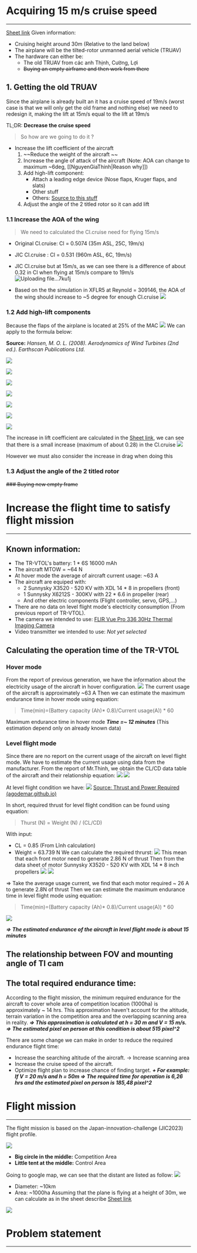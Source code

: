 # Acquiring 15 m/s cruise speed
---
[Sheet link](https://docs.google.com/spreadsheets/d/1Ys8nD785RTRev7et7yYlS1L4-2iYJHopqZFAbuxZgvw/edit?usp=sharing)
Given information: 
- Cruising height around 30m (Relative to the land below)
- The airplane will be the tilted-rotor unmanned aerial vehicle (TRUAV)
- The hardware can either be:
	- The old TRUAV from các anh Thịnh, Cường, Lợi 
	- ~~Buying an empty airframe and then work from there~~
## 1. Getting the old TRUAV
Since the airplane is already built an it has a cruise speed of 19m/s (worst case is that we will only get the old frame and nothing else) we need to redesign it, making the lift at 15m/s equal to the lift at 19m/s

TL;DR: **Decrease the cruise speed** 

> So how are we going to do it ? 
- Increase the lift coefficient of the aircraft
	1. ~~Reduce the weight of the aircraft ~~
	2. Increase the angle of attack of the aircraft (Note: AOA can change to maximum ~6deg, [[NguyenGiaThinh|Reason why]])
	3. Add high-lift component:
		- Attach a leading edge device (Nose flaps, Kruger flaps, and slats)
		- Other stuff
		- Others: [Source to this stuff](https://www.ae.utexas.edu/courses/ase463q/design_pages/summer02/activewing/page009.html)
	4. Adjust the angle of the 2 titled rotor so it can add lift
### 1.1 Increase the AOA of the wing
>We need to calculated the Cl.cruise need for flying 15m/s
- Original Cl.cruise: Cl = 0.5074 (35m ASL, 25C, 19m/s)
- JIC Cl.cruise : Cl = 0.531 (960m ASL, 6C, 19m/s)
- JIC Cl.cruise but at 15m/s, as we can see there is a difference of about 0.32 in Cl when flying at 15m/s compare to 19m/s
![Uploading file...7ku1j]()


- Based on the the simulation in XFLR5 at Reynold = 309146, the AOA of the wing should increase to ~5 degree for enough Cl.cruise
![](https://i.imgur.com/4gHTYWA.png)

### 1.2 Add high-lift components

Because the flaps of the airplane is located at 25% of the MAC
![](https://i.imgur.com/GOHMB1p.png)
We can apply to the formula below:

**Source:** *Hansen, M. O. L. (2008). Aerodynamics of Wind Turbines (2nd ed.). Earthscan Publications Ltd.*

![](https://i.imgur.com/eSqyVfN.png)

![](https://i.imgur.com/MFwnZF9.png)

![](https://i.imgur.com/LbsEZA3.png)

![](https://i.imgur.com/YoHVBQw.png)

![](https://i.imgur.com/Dec6g9A.png)

![](https://i.imgur.com/PRmMttS.png)

![](https://i.imgur.com/2IP8Wqx.png)

The increase in lift coefficient are calculated in the [Sheet link](https://docs.google.com/spreadsheets/d/1Ys8nD785RTRev7et7yYlS1L4-2iYJHopqZFAbuxZgvw/edit?usp=sharing), we can see that there is a small increase (maximum of about 0.28) in the Cl.cruise
![](https://i.imgur.com/vpg41Ui.png)

However we must also consider the increase in drag when doing this
### 1.3 Adjust the angle of the 2 titled rotor


~~### Buying new empty frame~~

# Increase the flight time to satisfy flight mission
---
## Known information: 
* The TR-VTOL's battery: 1 * 6S 16000 mAh
* The aircraft MTOW = ~64 N
* At hover mode the average of aircraft current usage: ~63 A 
* The aircraft are equiped with: 
	* 2 Sunnysky X3520 - 520 KV with XDL 14 * 8 in propellers (front)
	* 1 Sunnysky X6212S - 300KV with 22 * 6.6 in propeller (rear)
	*  And other electric components (Flight controller, servo, GPS,...)
* There are no data on level flight mode's electricity consumption (From previous report of TR-VTOL).
* The camera we intended to use: [FLIR Vue Pro 336 30Hz Thermal Imaging Camera](https://www.tester.co.uk/flir-vue-pro-336-30hz-thermal-imaging-camera-choice-of-lens)
* Video transmitter we intended to use: *Not yet selected*
## Calculating the operation time of the TR-VTOL
### Hover mode
From the report of previous generation, we have the information about the electricity usage of the aircraft in hover configuration.
![](https://i.imgur.com/JfLilUl.png)
The current usage of the aircraft is approximately ~63 A
Then we can estimate the maximum endurance time in hover mode using equation:
>Time(min)=(Battery capacity (Ah)* 0.8)/Current usage(A)) * 60

Maximum endurance time in hover mode ***Time =~ 12 minutes***
(This estimation depend only on already known data)
### Level flight mode
Since there are no report on the current usage of the aircraft on level flight mode. We have to estimate the current usage using data from the manufacturer.
From the report of Mr.Thinh, we obtain the CL/CD data table of the aircraft and their relationship equation:
![](https://i.imgur.com/o6iJbyO.png)
![](https://i.imgur.com/oCauLOZ.png)

At level flight condition we have:
![](https://i.imgur.com/15Ye7sN.png)
[Source: Thrust and Power Required (agodemar.github.io)](https://agodemar.github.io/FlightMechanics4Pilots/mypages/thrust-power-required/)

In short, required thrust for level flight condition can be found using equation:
> Thurst (N) = Weight (N) / (CL/CD)

With input:
* CL = 0.85 (From Lĩnh calculation)
* Weight = 63.739 N
We can calculate the required thrurst:
![](https://i.imgur.com/ZnkEnff.png)
This mean that each front motor need to generate 2.86 N of thrust
Then from the data sheet of motor Sunnysky X3520 - 520 KV with XDL 14 * 8 inch propellers 
![](https://i.imgur.com/yDfaObP.png)
![](https://i.imgur.com/XEodFKu.png)

=> Take the average usage current, we find that each motor required ~ 26 A to generate 2.8N of thrust
Then we can estimate the maximum endurance time in level flight mode using equation:
>Time(min)=(Battery capacity (Ah)* 0.8)/Current usage(A)) * 60

![](https://i.imgur.com/LszU609.png)

***=> The estimated endurance of the aircraft in level flight mode is about 15 minutes***
## The relationship between FOV and mounting angle of TI cam


## The total required endurance time:
According to the flight mission, the minimum required endurance for the aircraft to cover whole area of competition location (1000ha) is approximately ~ 14 hrs. This approximation haven't account for the altitude, terrain variation in the competition area and the overlapping scanning area in reality.
***=> This approximation is calculated at h = 30 m and V = 15 m/s. 
=> The estimated pixel on person at this condition is about 515 pixel^2***

There are some change we can make in order to reduce the required endurance flight time:
- Increase the searching altitude of the aircraft. -> Increase scanning area
- Increase the cruise speed of the aircraft.
- Optimize flight plan to increase chance of finding target.
***+ For example: If V = 20 m/s and h = 50m
=> The required time for operation is 6,26 hrs and the estimated pixel on person is 185,48 pixel^2***

# Flight mission
---
The flight mission is based on the Japan-innovation-challenge (JIC2023) flight profile. 

![](https://i.imgur.com/4xCA4Ei.png)

- **Big circle in the middle:** Competition Area
- **Little tent at the middle:** Control Area

Going to google map, we can see that the distant are listed as follow:
![](https://i.imgur.com/CUwBo30.png)

- Diameter: ~10km 
- Area: ~1000ha 
Assuming that the plane is flying at a height of 30m, we can calculate as in the sheet describe  [Sheet link](https://docs.google.com/spreadsheets/d/1Ys8nD785RTRev7et7yYlS1L4-2iYJHopqZFAbuxZgvw/edit?usp=sharing)

![](https://i.imgur.com/EXyZKbp.png)




# Problem statement
---
